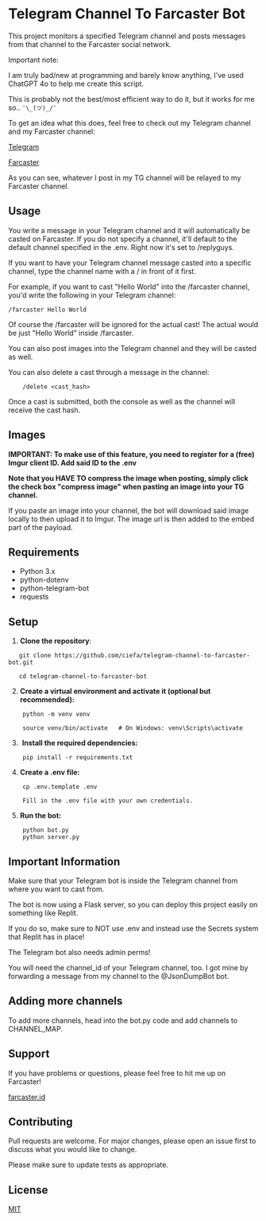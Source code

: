 # Telegram Channel To Farcaster Bot

This project monitors a specified Telegram channel and posts messages from that channel to the Farcaster social network.

Important note:

I am truly bad/new at programming and barely know anything, I've used ChatGPT 4o to help me create this script.

This is probably not the best/most efficient way to do it, but it works for me so.. `¯\_(ツ)_/¯`

To get an idea what this does, feel free to check out my Telegram channel and my Farcaster channel:

[Telegram](https://t.me/ciefascorner)

[Farcaster](https://warpcast.com/~/channel/ciefascorner)

As you can see, whatever I post in my TG channel will be relayed to my Farcaster channel.

## Usage

You write a message in your Telegram channel and it will automatically be casted on Farcaster.
If you do not specify a channel, it'll default to the default channel specified in the .env.
Right now it's set to /replyguys.

If you want to have your Telegram channel message casted into a specific channel, type the channel name with a / in front of it first.

For example, if you want to cast "Hello World" into the /farcaster channel, you'd write the following in your Telegram channel:

```/farcaster Hello World```

Of course the /farcaster will be ignored for the actual cast! The actual would be just "Hello World" inside /farcaster.

You can also post images into the Telegram channel and they will be casted as well.

You can also delete a cast through a message in the channel:

```
    /delete <cast_hash>
```
Once a cast is submitted, both the console as well as the channel will receive the cast hash.

## Images

**IMPORTANT: To make use of this feature, you need to register for a (free) Imgur client ID. Add said ID to the .env**

**Note that you HAVE TO compress the image when posting, simply click the check box "compress image" when pasting an image into your TG channel.**

If you paste an image into your channel, the bot will download said image locally to then upload it to Imgur.
The image url is then added to the embed part of the payload.

## Requirements

- Python 3.x
- python-dotenv
- python-telegram-bot
- requests

## Setup
  
1. **Clone the repository**:

```
   git clone https://github.com/ciefa/telegram-channel-to-farcaster-bot.git

   cd telegram-channel-to-farcaster-bot
```

2. **Create a virtual environment and activate it (optional but recommended):**

```
    python -m venv venv

    source venv/bin/activate   # On Windows: venv\Scripts\activate
```

3.  **Install the required dependencies:**

```
    pip install -r requirements.txt
```

4. **Create a .env file:**

```
    cp .env.template .env

    Fill in the .env file with your own credentials.
```

5. **Run the bot:**

```
    python bot.py
    python server.py
```

## Important Information

Make sure that your Telegram bot is inside the Telegram channel from where you want to cast from.

The bot is now using a Flask server, so you can deploy this project easily on something like Replit.

If you do so, make sure to NOT use .env and instead use the Secrets system that Replit has in place!

The Telegram bot also needs admin perms!

You will need the channel_id of your Telegram channel, too.
I got mine by forwarding a message from my channel to the @JsonDumpBot bot.

## Adding more channels

To add more channels, head into the bot.py code and add channels to CHANNEL_MAP.

## Support

If you have problems or questions, please feel free to hit me up on Farcaster!

[farcaster.id](https://www.farcaster.id/ciefa.eth)

## Contributing

Pull requests are welcome. For major changes, please open an issue first to discuss what you would like to change.

Please make sure to update tests as appropriate.

## License

[MIT](https://github.com/ciefa/telegram-channel-to-farcaster-bot/blob/main/LICENSE)
